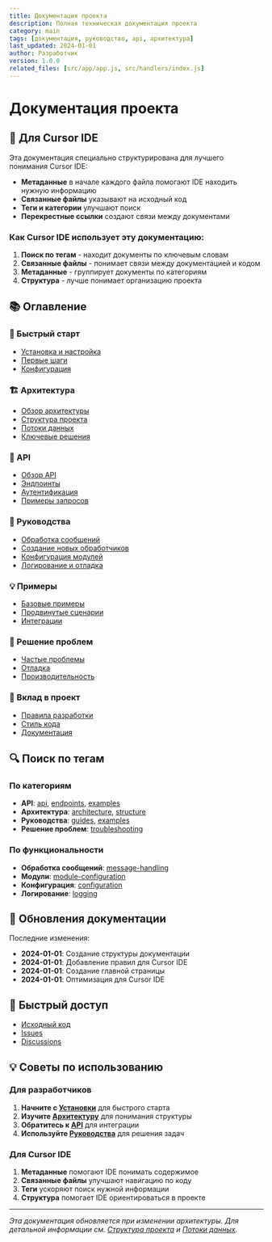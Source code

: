 ```yaml
---
title: Документация проекта
description: Полная техническая документация проекта
category: main
tags: [документация, руководство, api, архитектура]
last_updated: 2024-01-01
author: Разработчик
version: 1.0.0
related_files: [src/app/app.js, src/handlers/index.js]
---
```


# Документация проекта

## 🎯 Для Cursor IDE

Эта документация специально структурирована для лучшего понимания Cursor IDE:

- **Метаданные** в начале каждого файла помогают IDE находить нужную информацию
- **Связанные файлы** указывают на исходный код
- **Теги и категории** улучшают поиск
- **Перекрестные ссылки** создают связи между документами

### Как Cursor IDE использует эту документацию:
1. **Поиск по тегам** - находит документы по ключевым словам
2. **Связанные файлы** - понимает связи между документацией и кодом
3. **Метаданные** - группирует документы по категориям
4. **Структура** - лучше понимает организацию проекта

## 📚 Оглавление

### 🚀 Быстрый старт
- [Установка и настройка](getting-started/installation.md)
- [Первые шаги](getting-started/first-steps.md)
- [Конфигурация](getting-started/configuration.md)

### 🏗️ Архитектура
- [Обзор архитектуры](architecture/overview.md)
- [Структура проекта](architecture/structure.md)
- [Потоки данных](architecture/data-flow.md)
- [Ключевые решения](architecture/decisions.md)

### 🔌 API
- [Обзор API](api/overview.md)
- [Эндпоинты](api/endpoints.md)
- [Аутентификация](api/authentication.md)
- [Примеры запросов](api/examples.md)

### 📖 Руководства
- [Обработка сообщений](guides/message-handling.md)
- [Создание новых обработчиков](guides/creating-handlers.md)
- [Конфигурация модулей](guides/module-configuration.md)
- [Логирование и отладка](guides/logging-debugging.md)

### 💡 Примеры
- [Базовые примеры](examples/basic-examples.md)
- [Продвинутые сценарии](examples/advanced-scenarios.md)
- [Интеграции](examples/integrations.md)

### 🔧 Решение проблем
- [Частые проблемы](troubleshooting/common-issues.md)
- [Отладка](troubleshooting/debugging.md)
- [Производительность](troubleshooting/performance.md)

### 🤝 Вклад в проект
- [Правила разработки](contributing/development-rules.md)
- [Стиль кода](contributing/code-style.md)
- [Документация](contributing/documentation.md)

## 🔍 Поиск по тегам

### По категориям
- **API**: [api](api/), [endpoints](api/endpoints.md), [examples](api/examples.md)
- **Архитектура**: [architecture](architecture/), [structure](architecture/structure.md)
- **Руководства**: [guides](guides/), [examples](examples/)
- **Решение проблем**: [troubleshooting](troubleshooting/)

### По функциональности
- **Обработка сообщений**: [message-handling](guides/message-handling.md)
- **Модули**: [module-configuration](guides/module-configuration.md)
- **Конфигурация**: [configuration](getting-started/configuration.md)
- **Логирование**: [logging](guides/logging-debugging.md)

## 📝 Обновления документации

Последние изменения:
- **2024-01-01**: Создание структуры документации
- **2024-01-01**: Добавление правил для Cursor IDE
- **2024-01-01**: Создание главной страницы
- **2024-01-01**: Оптимизация для Cursor IDE

## 🚀 Быстрый доступ

- [Исходный код](https://github.com/your-repo)
- [Issues](https://github.com/your-repo/issues)
- [Discussions](https://github.com/your-repo/discussions)

## 💡 Советы по использованию

### Для разработчиков
1. **Начните с [Установки](getting-started/installation.md)** для быстрого старта
2. **Изучите [Архитектуру](architecture/overview.md)** для понимания структуры
3. **Обратитесь к [API](api/overview.md)** для интеграции
4. **Используйте [Руководства](guides/)** для решения задач

### Для Cursor IDE
1. **Метаданные** помогают IDE понимать содержимое
2. **Связанные файлы** улучшают навигацию по коду
3. **Теги** ускоряют поиск нужной информации
4. **Структура** помогает IDE ориентироваться в проекте

---

*Эта документация обновляется при изменении архитектуры. Для детальной информации см. [Структура проекта](architecture/structure.md) и [Потоки данных](architecture/data-flow.md).*
